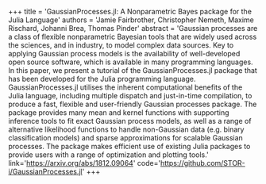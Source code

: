 +++
    title = 'GaussianProcesses.jl: A Nonparametric Bayes package for the Julia Language'
    authors = 'Jamie Fairbrother, Christopher Nemeth, Maxime Rischard, Johanni Brea, Thomas Pinder'
    abstract = 'Gaussian processes are a class of flexible nonparametric Bayesian tools that are widely used across the sciences, and in industry, to model complex data sources. Key to applying Gaussian process models is the availability of well-developed open source software, which is available in many programming languages. In this paper, we present a tutorial of the GaussianProcesses.jl package that has been developed for the Julia programming language. GaussianProcesses.jl utilises the inherent computational benefits of the Julia language, including multiple dispatch and just-in-time compilation, to produce a fast, flexible and user-friendly Gaussian processes package. The package provides many mean and kernel functions with supporting inference tools to fit exact Gaussian process models, as well as a range of alternative likelihood functions to handle non-Gaussian data (e.g. binary classification models) and sparse approximations for scalable Gaussian processes. The package makes efficient use of existing Julia packages to provide users with a range of optimization and plotting tools.'
    link='https://arxiv.org/abs/1812.09064'
    code='https://github.com/STOR-i/GaussianProcesses.jl'
+++
